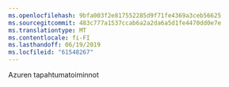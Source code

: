 ```yaml
---
ms.openlocfilehash: 9bfa003f2e817552285d9f71fe4369a3ceb56625
ms.sourcegitcommit: 483c777a1537ccab6a2a2da6a5d1fe4470dd0e7e
ms.translationtype: MT
ms.contentlocale: fi-FI
ms.lasthandoff: 06/19/2019
ms.locfileid: "61548267"
---
```

Azuren tapahtumatoiminnot